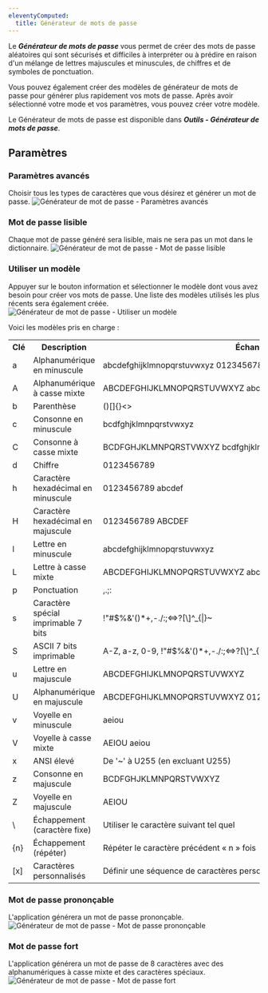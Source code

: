 ```yaml
---
eleventyComputed:
  title: Générateur de mots de passe
---
```

Le ***Générateur de mots de passe*** vous permet de créer des mots de passe aléatoires qui sont sécurisés et difficiles à interpréter ou à prédire en raison d'un mélange de lettres majuscules et minuscules, de chiffres et de symboles de ponctuation.

Vous pouvez également créer des modèles de générateur de mots de passe pour générer plus rapidement vos mots de passe. Après avoir sélectionné votre mode et vos paramètres, vous pouvez créer votre modèle.

Le Générateur de mots de passe est disponible dans ***Outils - Générateur de mots de passe***.

## Paramètres

### Paramètres avancés

Choisir tous les types de caractères que vous désirez et générer un mot de passe.
![Générateur de mot de passe - Paramètres avancés](https://cdnweb.devolutions.net/docs/fr/rdm/windows/PassGenDef.png)

### Mot de passe lisible

Chaque mot de passe généré sera lisible, mais ne sera pas un mot dans le dictionnaire.
![Générateur de mot de passe - Mot de passe lisible](https://cdnweb.devolutions.net/docs/fr/rdm/windows/clip10384.png)

### Utiliser un modèle

Appuyer sur le bouton information et sélectionner le modèle dont vous avez besoin pour créer vos mots de passe. Une liste des modèles utilisés les plus récents sera également créée.
![Générateur de mot de passe - Utiliser un modèle](https://cdnweb.devolutions.net/docs/fr/rdm/windows/clip10385.png)

Voici les modèles pris en charge :

<table>
	<tr>
		<th>
Clé
		</th>
		<th>
Description
		</th>
		<th>
Échantillon
		</th>
	</tr>
	<tr>
		<td>
a
		</td>
		<td>
Alphanumérique en minuscule
		</td>
		<td>
abcdefghijklmnopqrstuvwxyz 0123456789
		</td>
	</tr>
	<tr>
		<td>
A
		</td>
		<td>
Alphanumérique à casse mixte
		</td>
		<td>
ABCDEFGHIJKLMNOPQRSTUVWXYZ abcdefghijklmnopqrstuvwxyz 0123456789
		</td>
	</tr>
	<tr>
		<td>
b
		</td>
		<td>
Parenthèse
		</td>
		<td>
()[]{}<>
		</td>
	</tr>
	<tr>
		<td>
c
		</td>
		<td>
Consonne en minuscule
		</td>
		<td>
bcdfghjklmnpqrstvwxyz
		</td>
	</tr>
	<tr>
		<td>
C
		</td>
		<td>
Consonne à casse mixte
		</td>
		<td>
BCDFGHJKLMNPQRSTVWXYZ bcdfghjklmnpqrstvwxyz
		</td>
	</tr>
	<tr>
		<td>
d
		</td>
		<td>
Chiffre
		</td>
		<td>
0123456789
		</td>
	</tr>
	<tr>
		<td>
h
		</td>
		<td>
Caractère hexadécimal en minuscule
		</td>
		<td>
0123456789 abcdef
		</td>
	</tr>
	<tr>
		<td>
H
		</td>
		<td>
Caractère hexadécimal en majuscule
		</td>
		<td>
0123456789 ABCDEF
		</td>
	</tr>
	<tr>
		<td>
l
		</td>
		<td>
Lettre en minuscule
		</td>
		<td>
abcdefghijklmnopqrstuvwxyz
		</td>
	</tr>
	<tr>
		<td>
L
		</td>
		<td>
Lettre à casse mixte
		</td>
		<td>
ABCDEFGHIJKLMNOPQRSTUVWXYZ abcdefghijklmnopqrstuvwxyz
		</td>
	</tr>
	<tr>
		<td>
p
		</td>
		<td>
Ponctuation
		</td>
		<td>
,.;:
		</td>
	</tr>
	<tr>
		<td>
s
		</td>
		<td>
Caractère spécial imprimable 7 bits
		</td>
		<td>
!"#$%&'()*+,-./:;<=>?[\]^_{|}~
		</td>
	</tr>
	<tr>
		<td>
S
		</td>
		<td>
ASCII 7 bits imprimable
		</td>
		<td>
A-Z, a-z, 0-9, !"#$%&'()*+,-./:;<=>?[\]^_{|}~
		</td>
	</tr>
	<tr>
		<td>
u
		</td>
		<td>
Lettre en majuscule
		</td>
		<td>
ABCDEFGHIJKLMNOPQRSTUVWXYZ
		</td>
	</tr>
	<tr>
		<td>
U
		</td>
		<td>
Alphanumérique en majuscule
		</td>
		<td>
ABCDEFGHIJKLMNOPQRSTUVWXYZ 0123456789
		</td>
	</tr>
	<tr>
		<td>
v
		</td>
		<td>
Voyelle en minuscule
		</td>
		<td>
aeiou
		</td>
	</tr>
	<tr>
		<td>
V
		</td>
		<td>
Voyelle à casse mixte
		</td>
		<td>
AEIOU aeiou
		</td>
	</tr>
	<tr>
		<td>
x
		</td>
		<td>
ANSI élevé
		</td>
		<td>
De '~' à U255 (en excluant U255)
		</td>
	</tr>
	<tr>
		<td>
z
		</td>
		<td>
Consonne en majuscule
		</td>
		<td>
BCDFGHJKLMNPQRSTVWXYZ
		</td>
	</tr>
	<tr>
		<td>
Z
		</td>
		<td>
Voyelle en majuscule
		</td>
		<td>
AEIOU
		</td>
	</tr>
	<tr>
		<td>
\
		</td>
		<td>
Échappement (caractère fixe)
		</td>
		<td>
Utiliser le caractère suivant tel quel
		</td>
	</tr>
	<tr>
		<td>
{n}
		</td>
		<td>
Échappement (répéter)
		</td>
		<td>
Répéter le caractère précédent « n » fois
		</td>
	</tr>
	<tr>
		<td>
[x]
		</td>
		<td>
Caractères personnalisés
		</td>
		<td>
Définir une séquence de caractères personnalisée
		</td>
	</tr>
</table>

### Mot de passe prononçable

L'application générera un mot de passe prononçable.
![Générateur de mot de passe - Mot de passe prononçable](https://cdnweb.devolutions.net/docs/fr/rdm/windows/clip10386.png)

### Mot de passe fort

L'application générera un mot de passe de 8 caractères avec des alphanumériques à casse mixte et des caractères spéciaux.
![Générateur de mot de passe - Mot de passe fort](https://cdnweb.devolutions.net/docs/fr/rdm/windows/clip10387.png)
